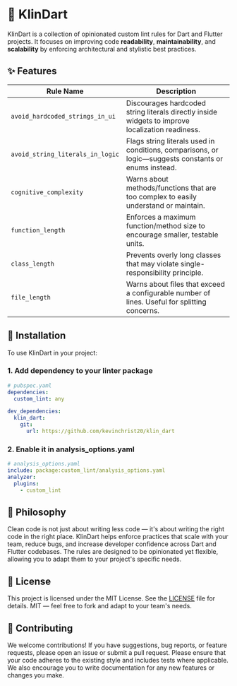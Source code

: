# 🧠 KlinDart

KlinDart is a collection of opinionated custom lint rules for Dart and Flutter projects. It focuses on improving code **readability**, **maintainability**, and **scalability** by enforcing architectural and stylistic best practices.

## ✨ Features

| Rule Name                        | Description |
|----------------------------------|-------------|
| `avoid_hardcoded_strings_in_ui` | Discourages hardcoded string literals directly inside widgets to improve localization readiness. |
| `avoid_string_literals_in_logic` | Flags string literals used in conditions, comparisons, or logic—suggests constants or enums instead. |
| `cognitive_complexity`           | Warns about methods/functions that are too complex to easily understand or maintain. |
| `function_length`                | Enforces a maximum function/method size to encourage smaller, testable units. |
| `class_length`                   | Prevents overly long classes that may violate single-responsibility principle. |
| `file_length`                    | Warns about files that exceed a configurable number of lines. Useful for splitting concerns. |

## 🚀 Installation

To use KlinDart in your project:

### 1. Add dependency to your linter package

```yaml
# pubspec.yaml
dependencies:
  custom_lint: any

dev_dependencies:
  klin_dart:
    git:
      url: https://github.com/kevinchrist20/klin_dart

```

### 2. Enable it in analysis_options.yaml

```yaml
# analysis_options.yaml
include: package:custom_lint/analysis_options.yaml
analyzer:
  plugins:
    - custom_lint

```

## 📖 Philosophy

Clean code is not just about writing less code — it's about writing the right code in the right place.
KlinDart helps enforce practices that scale with your team, reduce bugs, and increase developer confidence across Dart and Flutter codebases.
The rules are designed to be opinionated yet flexible, allowing you to adapt them to your project's specific needs.

## 📌 License

This project is licensed under the MIT License. See the [LICENSE](LICENSE) file for details.
MIT — feel free to fork and adapt to your team's needs.

## 👥 Contributing

We welcome contributions! If you have suggestions, bug reports, or feature requests, please open an issue or submit a pull request.
Please ensure that your code adheres to the existing style and includes tests where applicable.
We also encourage you to write documentation for any new features or changes you make.
